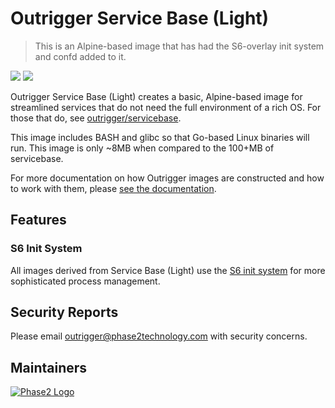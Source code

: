 # Outrigger Service Base (Light)

> This is an Alpine-based image that has had the S6-overlay init system and confd added to it.

[![](https://images.microbadger.com/badges/version/outrigger/servicebaselight.svg)](https://microbadger.com/images/outrigger/servicebaselight "Get your own version badge on microbadger.com") [![](https://images.microbadger.com/badges/image/outrigger/servicebaselight.svg)](https://microbadger.com/images/outrigger/servicebaselight "Get your own image badge on microbadger.com")

Outrigger Service Base (Light) creates a basic, Alpine-based image for streamlined
services that do not need the full environment of a rich OS. For those that do,
see [outrigger/servicebase](https://hub.docker.com/r/outrigger/servicebase).

This image includes BASH and glibc so that Go-based Linux binaries will run.
This image is only ~8MB when compared to the 100+MB of servicebase.

For more documentation on how Outrigger images are constructed and how to work
with them, please [see the documentation](http://docs.outrigger.sh/en/latest/).

## Features

### S6 Init System

All images derived from Service Base (Light) use the [S6 init system](https://github.com/just-containers/s6-overlay)
for more sophisticated process management.

## Security Reports

Please email outrigger@phase2technology.com with security concerns.

## Maintainers

[![Phase2 Logo](https://s3.amazonaws.com/phase2.public/logos/phase2-logo.png)](https://www.phase2technology.com)
